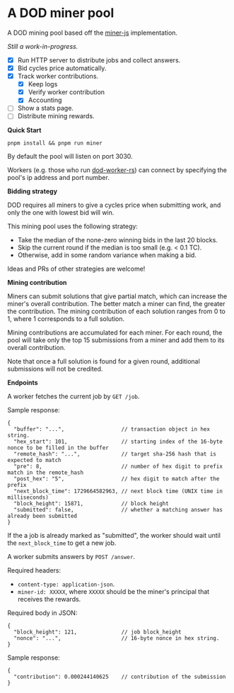 # A DOD miner pool

A DOD mining pool based off the [miner-js] implementation.

*Still a work-in-progress.*

- [x] Run HTTP server to distribute jobs and collect answers.
- [x] Bid cycles price automatically.
- [x] Track worker contributions.
  - [x] Keep logs
  - [x] Verify worker contribution
  - [x] Accounting
- [ ] Show a stats page.
- [ ] Distribute mining rewards.

**Quick Start**

```
pnpm install && pnpm run miner
```

By default the pool will listen on port 3030.

Workers (e.g. those who run [dod-worker-rs]) can connect by specifying the pool's ip address and port number.

**Bidding strategy**

DOD requires all miners to give a cycles price when submitting work, and only the one with lowest bid will win.

This mining pool uses the following strategy:

- Take the median of the none-zero winning bids in the last 20 blocks.
- Skip the current round if the median is too small (e.g. < 0.1 TC).
- Otherwise, add in some random variance when making a bid.

Ideas and PRs of other strategies are welcome!

**Mining contribution**

Miners can submit solutions that give partial match, which can increase the miner's overall contribution.
The better match a miner can find, the greater the contribution.
The mining contribution of each solution ranges from 0 to 1, where 1 corresponds to a full solution.

Mining contributions are accumulated for each miner.
For each round, the pool will take only the top 15 submissions from a miner and add them to its overall contribution.

Note that once a full solution is found for a given round, additional submissions will not be credited.

**Endpoints**

A worker fetches the current job by `GET /job`.

Sample response:

```
{
  "buffer": "...",                  // transaction object in hex string.
  "hex_start": 101,                 // starting index of the 16-byte nonce to be filled in the buffer
  "remote_hash": "...",             // target sha-256 hash that is expected to match
  "pre": 8,                         // number of hex digit to prefix match in the remote_hash
  "post_hex": "5",                  // hex digit to match after the prefix
  "next_block_time": 1729664582963, // next block time (UNIX time in milliseconds)
  "block_height": 15871,            // block height
  "submitted": false,               // whether a matching answer has already been submitted
}
```

If the a job is already marked as "submitted", the worker should wait until the `next_block_time` to get a new job.

A worker submits answers by `POST /answer`.

Required headers:

* `content-type: application-json`.
* `miner-id: XXXXX`, where `XXXXX` should be the miner's principal that receives the rewards.

Required body in JSON:

```
{
  "block_height": 121,              // job block_height
  "nonce": "...",                   // 16-byte nonce in hex string.
}
```

Sample response:

```
{
  "contribution": 0.000244140625    // contribution of the submission
}
```

[miner-js]: https://github.com/DOD-Blockchain/miner-js
[dod-worker-rs]: https://github.com/quintolet/dod-worker-rs
